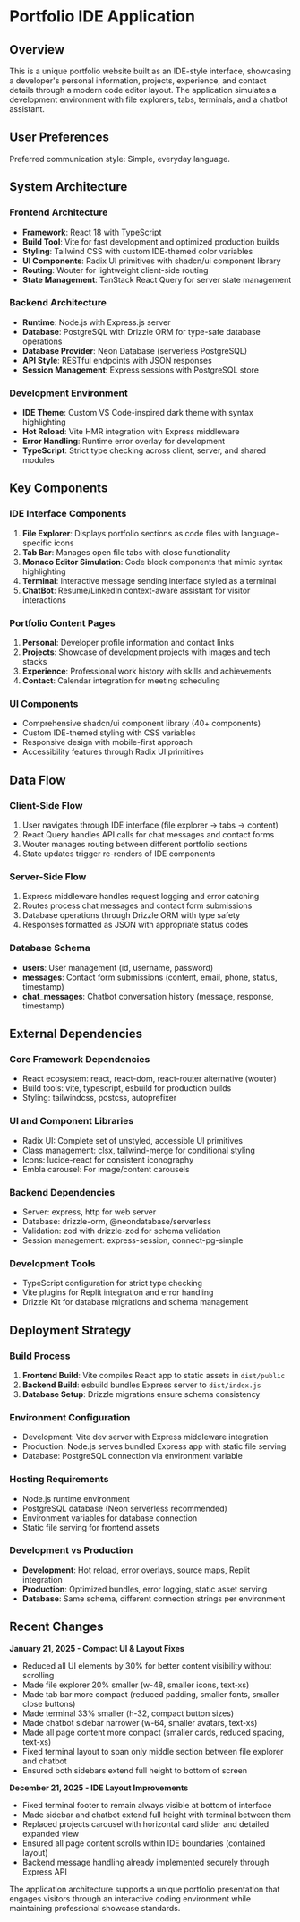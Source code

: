 # Portfolio IDE Application

## Overview

This is a unique portfolio website built as an IDE-style interface, showcasing a developer's personal information, projects, experience, and contact details through a modern code editor layout. The application simulates a development environment with file explorers, tabs, terminals, and a chatbot assistant.

## User Preferences

Preferred communication style: Simple, everyday language.

## System Architecture

### Frontend Architecture
- **Framework**: React 18 with TypeScript
- **Build Tool**: Vite for fast development and optimized production builds
- **Styling**: Tailwind CSS with custom IDE-themed color variables
- **UI Components**: Radix UI primitives with shadcn/ui component library
- **Routing**: Wouter for lightweight client-side routing
- **State Management**: TanStack React Query for server state management

### Backend Architecture
- **Runtime**: Node.js with Express.js server
- **Database**: PostgreSQL with Drizzle ORM for type-safe database operations
- **Database Provider**: Neon Database (serverless PostgreSQL)
- **API Style**: RESTful endpoints with JSON responses
- **Session Management**: Express sessions with PostgreSQL store

### Development Environment
- **IDE Theme**: Custom VS Code-inspired dark theme with syntax highlighting
- **Hot Reload**: Vite HMR integration with Express middleware
- **Error Handling**: Runtime error overlay for development
- **TypeScript**: Strict type checking across client, server, and shared modules

## Key Components

### IDE Interface Components
1. **File Explorer**: Displays portfolio sections as code files with language-specific icons
2. **Tab Bar**: Manages open file tabs with close functionality
3. **Monaco Editor Simulation**: Code block components that mimic syntax highlighting
4. **Terminal**: Interactive message sending interface styled as a terminal
5. **ChatBot**: Resume/LinkedIn context-aware assistant for visitor interactions

### Portfolio Content Pages
1. **Personal**: Developer profile information and contact links
2. **Projects**: Showcase of development projects with images and tech stacks
3. **Experience**: Professional work history with skills and achievements
4. **Contact**: Calendar integration for meeting scheduling

### UI Components
- Comprehensive shadcn/ui component library (40+ components)
- Custom IDE-themed styling with CSS variables
- Responsive design with mobile-first approach
- Accessibility features through Radix UI primitives

## Data Flow

### Client-Side Flow
1. User navigates through IDE interface (file explorer → tabs → content)
2. React Query handles API calls for chat messages and contact forms
3. Wouter manages routing between different portfolio sections
4. State updates trigger re-renders of IDE components

### Server-Side Flow
1. Express middleware handles request logging and error catching
2. Routes process chat messages and contact form submissions
3. Database operations through Drizzle ORM with type safety
4. Responses formatted as JSON with appropriate status codes

### Database Schema
- **users**: User management (id, username, password)
- **messages**: Contact form submissions (content, email, phone, status, timestamp)
- **chat_messages**: Chatbot conversation history (message, response, timestamp)

## External Dependencies

### Core Framework Dependencies
- React ecosystem: react, react-dom, react-router alternative (wouter)
- Build tools: vite, typescript, esbuild for production builds
- Styling: tailwindcss, postcss, autoprefixer

### UI and Component Libraries
- Radix UI: Complete set of unstyled, accessible UI primitives
- Class management: clsx, tailwind-merge for conditional styling
- Icons: lucide-react for consistent iconography
- Embla carousel: For image/content carousels

### Backend Dependencies
- Server: express, http for web server
- Database: drizzle-orm, @neondatabase/serverless
- Validation: zod with drizzle-zod for schema validation
- Session management: express-session, connect-pg-simple

### Development Tools
- TypeScript configuration for strict type checking
- Vite plugins for Replit integration and error handling
- Drizzle Kit for database migrations and schema management

## Deployment Strategy

### Build Process
1. **Frontend Build**: Vite compiles React app to static assets in `dist/public`
2. **Backend Build**: esbuild bundles Express server to `dist/index.js`
3. **Database Setup**: Drizzle migrations ensure schema consistency

### Environment Configuration
- Development: Vite dev server with Express middleware integration
- Production: Node.js serves bundled Express app with static file serving
- Database: PostgreSQL connection via environment variable

### Hosting Requirements
- Node.js runtime environment
- PostgreSQL database (Neon serverless recommended)
- Environment variables for database connection
- Static file serving for frontend assets

### Development vs Production
- **Development**: Hot reload, error overlays, source maps, Replit integration
- **Production**: Optimized bundles, error logging, static asset serving
- **Database**: Same schema, different connection strings per environment

## Recent Changes

**January 21, 2025 - Compact UI & Layout Fixes**
- Reduced all UI elements by 30% for better content visibility without scrolling
- Made file explorer 20% smaller (w-48, smaller icons, text-xs)
- Made tab bar more compact (reduced padding, smaller fonts, smaller close buttons)
- Made terminal 33% smaller (h-32, compact button sizes)
- Made chatbot sidebar narrower (w-64, smaller avatars, text-xs)
- Made all page content more compact (smaller cards, reduced spacing, text-xs)
- Fixed terminal layout to span only middle section between file explorer and chatbot
- Ensured both sidebars extend full height to bottom of screen

**December 21, 2025 - IDE Layout Improvements**
- Fixed terminal footer to remain always visible at bottom of interface
- Made sidebar and chatbot extend full height with terminal between them  
- Replaced projects carousel with horizontal card slider and detailed expanded view
- Ensured all page content scrolls within IDE boundaries (contained layout)
- Backend message handling already implemented securely through Express API

The application architecture supports a unique portfolio presentation that engages visitors through an interactive coding environment while maintaining professional showcase standards.